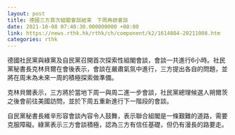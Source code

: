 ```yaml
---
layout: post
title: 德國三方首次組閣會談結束　下周再啟會談
date: 2021-10-08 07:40:30.000000000 +08:00
link: https://news.rthk.hk/rthk/ch/component/k2/1614084-20211008.htm
categories: rthk
---
```


德國社民黨與綠黨及自民黨召開首次探索性組閣會談，會談一共進行6小時。社民黨秘書長克林貝爾在會後表示，會談在嚴肅氣氛中進行，三方提出各自的問題，並將在周末為未來一周的積極探索做準備。

克林貝爾表示，三方將於當地下周一與周二進一步會談，社民黨總理候選人朔爾茨之後會前往美國訪問，並於下周五重新進行下一階段的會談。

自民黨秘書長維辛形容會談內容令人鼓舞，表示聯合組閣是一條艱難的道路，需要克服障礙。綠黨表示三方會談積極，認為三方有信任基礎，但仍有漫長的路要走。
